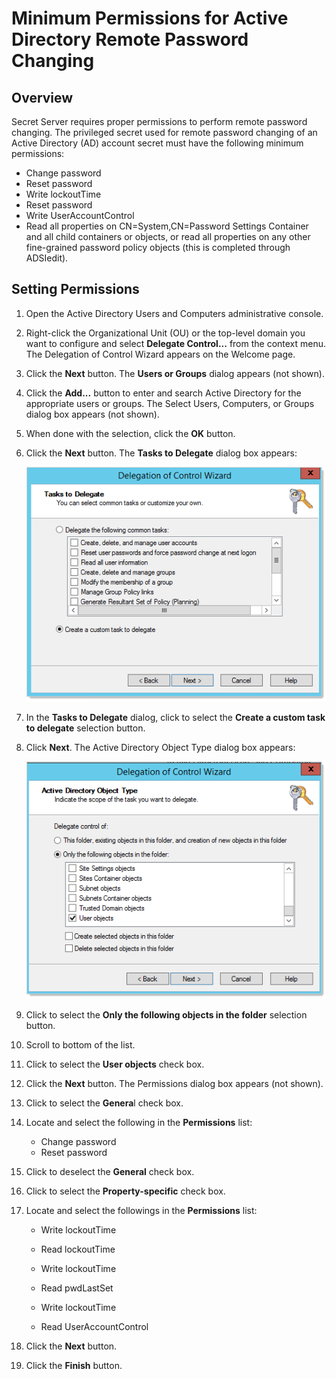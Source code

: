 [title]: # (Minimum Permissions for Active Directory Remote Password Changing)
[tags]: # (Remote Password Changing,active directory, least privilege permissions, minimum permissions)
[priority]: # (1000)

# Minimum Permissions for Active Directory Remote Password Changing

## Overview

Secret Server requires proper permissions to perform remote password changing. The privileged secret used for remote password changing of an Active Directory (AD) account secret must have the following minimum permissions:

- Change password
- Reset password
- Write lockoutTime
- Reset password
- Write UserAccountControl
- Read all properties on CN=System,CN=Password Settings Container and all child containers or objects, or read all properties on any other fine-grained password policy objects (this is completed through ADSIedit).

## Setting Permissions

1. Open the Active Directory Users and Computers administrative console.

1. Right-click the Organizational Unit (OU) or the top-level domain you want to configure and select **Delegate Control...** from the context menu. The Delegation of Control Wizard appears on the Welcome page.

1. Click the **Next** button. The **Users or Groups** dialog appears (not shown).

1. Click the **Add...**  button to enter and search Active Directory for the appropriate users or groups. The Select Users, Computers, or Groups dialog box appears (not shown).

1. When done with the selection, click the **OK** button.

1. Click the **Next** button. The **Tasks to Delegate** dialog box appears:

   ![image-20201027150720963](images/image-20201027150720963.png)

1. In the **Tasks to Delegate** dialog, click to select the **Create a custom task to delegate** selection button.

1. Click **Next**. The Active Directory Object Type dialog box appears:

   ![image-20201027151005296](images/image-20201027151005296.png)

1. Click to select the **Only the following objects in the folder** selection button.

1. Scroll to bottom of the list.

1.  Click to  select the **User objects** check box.

1.  Click the **Next** button. The Permissions dialog box appears (not shown).

1.  Click to select the **Genera**l check box.

1.  Locate and select the following in the **Permissions** list:

    - Change password
    - Reset password

1. Click to deselect the **General** check box.

1. Click to select the **Property-specific** check box.

1. Locate and select the followings in the **Permissions** list:

    - Write lockoutTime
   - Read lockoutTime

    - Write lockoutTime
   - Read pwdLastSet

    - Write lockoutTime
   - Read UserAccountControl

1. Click the **Next** button.

1. Click the **Finish** button.

 

 